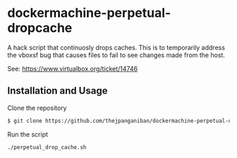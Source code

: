dockermachine-perpetual-dropcache
===

A hack script that continuosly drops caches. This is to
temporarily address the vboxsf bug that causes files to
fail to see changes made from the host.

See: https://www.virtualbox.org/ticket/14746

Installation and Usage
---

Clone the repository

```sh
$ git clone https://github.com/thejpanganiban/dockermachine-perpetual-dropcache
```

Run the script

```sh
./perpetual_drop_cache.sh
```

